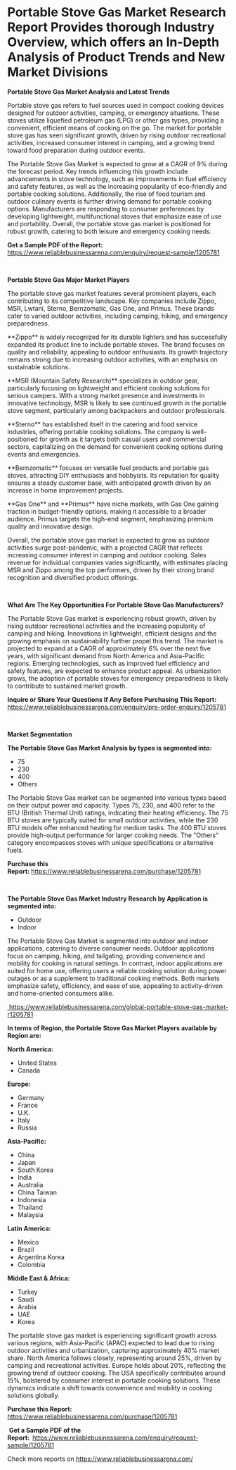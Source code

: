 <p><h1>Portable Stove Gas Market Research Report Provides thorough Industry Overview, which offers an In-Depth Analysis of Product Trends and New Market Divisions</h1></p><p><strong>Portable Stove Gas Market Analysis and Latest Trends</strong></p>
<p><p>Portable stove gas refers to fuel sources used in compact cooking devices designed for outdoor activities, camping, or emergency situations. These stoves utilize liquefied petroleum gas (LPG) or other gas types, providing a convenient, efficient means of cooking on the go. The market for portable stove gas has seen significant growth, driven by rising outdoor recreational activities, increased consumer interest in camping, and a growing trend toward food preparation during outdoor events.</p><p>The Portable Stove Gas Market is expected to grow at a CAGR of 9% during the forecast period. Key trends influencing this growth include advancements in stove technology, such as improvements in fuel efficiency and safety features, as well as the increasing popularity of eco-friendly and portable cooking solutions. Additionally, the rise of food tourism and outdoor culinary events is further driving demand for portable cooking options. Manufacturers are responding to consumer preferences by developing lightweight, multifunctional stoves that emphasize ease of use and portability. Overall, the portable stove gas market is positioned for robust growth, catering to both leisure and emergency cooking needs.</p></p>
<p><strong>Get a Sample PDF of the Report:&nbsp;</strong> <a href="https://www.reliablebusinessarena.com/enquiry/request-sample/1205781?utm_campaign=2279&utm_medium=2&utm_source=Github&utm_content=ia&utm_term=19022025&utm_id=portable-stove-gas">https://www.reliablebusinessarena.com/enquiry/request-sample/1205781</a></p>
<p>&nbsp;</p>
<p><strong>Portable Stove Gas Major Market Players</strong></p>
<p><p>The portable stove gas market features several prominent players, each contributing to its competitive landscape. Key companies include Zippo, MSR, Lwtani, Sterno, Bernzomatic, Gas One, and Primus. These brands cater to varied outdoor activities, including camping, hiking, and emergency preparedness.</p><p>**Zippo** is widely recognized for its durable lighters and has successfully expanded its product line to include portable stoves. The brand focuses on quality and reliability, appealing to outdoor enthusiasts. Its growth trajectory remains strong due to increasing outdoor activities, with an emphasis on sustainable solutions.</p><p>**MSR (Mountain Safety Research)** specializes in outdoor gear, particularly focusing on lightweight and efficient cooking solutions for serious campers. With a strong market presence and investments in innovative technology, MSR is likely to see continued growth in the portable stove segment, particularly among backpackers and outdoor professionals.</p><p>**Sterno** has established itself in the catering and food service industries, offering portable cooking solutions. The company is well-positioned for growth as it targets both casual users and commercial sectors, capitalizing on the demand for convenient cooking options during events and emergencies.</p><p>**Bernzomatic** focuses on versatile fuel products and portable gas stoves, attracting DIY enthusiasts and hobbyists. Its reputation for quality ensures a steady customer base, with anticipated growth driven by an increase in home improvement projects.</p><p>**Gas One** and **Primus** have niche markets, with Gas One gaining traction in budget-friendly options, making it accessible to a broader audience. Primus targets the high-end segment, emphasizing premium quality and innovative design.</p><p>Overall, the portable stove gas market is expected to grow as outdoor activities surge post-pandemic, with a projected CAGR that reflects increasing consumer interest in camping and outdoor cooking. Sales revenue for individual companies varies significantly, with estimates placing MSR and Zippo among the top performers, driven by their strong brand recognition and diversified product offerings.</p></p>
<p>&nbsp;</p>
<p><strong>What Are The Key Opportunities For Portable Stove Gas Manufacturers?</strong></p>
<p><p>The Portable Stove Gas market is experiencing robust growth, driven by rising outdoor recreational activities and the increasing popularity of camping and hiking. Innovations in lightweight, efficient designs and the growing emphasis on sustainability further propel this trend. The market is projected to expand at a CAGR of approximately 6% over the next five years, with significant demand from North America and Asia-Pacific regions. Emerging technologies, such as improved fuel efficiency and safety features, are expected to enhance product appeal. As urbanization grows, the adoption of portable stoves for emergency preparedness is likely to contribute to sustained market growth.</p></p>
<p><strong>Inquire or Share Your Questions If Any Before Purchasing This Report:</strong> <a href="https://www.reliablebusinessarena.com/enquiry/pre-order-enquiry/1205781?utm_campaign=2279&utm_medium=2&utm_source=Github&utm_content=ia&utm_term=19022025&utm_id=portable-stove-gas">https://www.reliablebusinessarena.com/enquiry/pre-order-enquiry/1205781</a></p>
<p>&nbsp;</p>
<p><strong>Market Segmentation</strong></p>
<p><strong>The Portable Stove Gas Market Analysis by types is segmented into:</strong></p>
<p><ul><li>75</li><li>230</li><li>400</li><li>Others</li></ul></p>
<p><p>The Portable Stove Gas market can be segmented into various types based on their output power and capacity. Types 75, 230, and 400 refer to the BTU (British Thermal Unit) ratings, indicating their heating efficiency. The 75 BTU stoves are typically suited for small outdoor activities, while the 230 BTU models offer enhanced heating for medium tasks. The 400 BTU stoves provide high-output performance for larger cooking needs. The "Others" category encompasses stoves with unique specifications or alternative fuels.</p></p>
<p><strong>Purchase this Report:&nbsp;</strong><a href="https://www.reliablebusinessarena.com/purchase/1205781?utm_campaign=2279&utm_medium=2&utm_source=Github&utm_content=ia&utm_term=19022025&utm_id=portable-stove-gas">https://www.reliablebusinessarena.com/purchase/1205781</a></p>
<p>&nbsp;</p>
<p><strong>The Portable Stove Gas Market Industry Research by Application is segmented into:</strong></p>
<p><ul><li>Outdoor</li><li>Indoor</li></ul></p>
<p><p>The Portable Stove Gas Market is segmented into outdoor and indoor applications, catering to diverse consumer needs. Outdoor applications focus on camping, hiking, and tailgating, providing convenience and mobility for cooking in natural settings. In contrast, indoor applications are suited for home use, offering users a reliable cooking solution during power outages or as a supplement to traditional cooking methods. Both markets emphasize safety, efficiency, and ease of use, appealing to activity-driven and home-oriented consumers alike.</p></p>
<p><a href="https://www.reliablebusinessarena.com/global-portable-stove-gas-market-r1205781?utm_campaign=2279&utm_medium=2&utm_source=Github&utm_content=ia&utm_term=19022025&utm_id=portable-stove-gas">&nbsp;https://www.reliablebusinessarena.com/global-portable-stove-gas-market-r1205781</a></p>
<p><strong>In terms of Region, the Portable Stove Gas Market Players available by Region are:</strong></p>
<p>
    <p> <strong> North America: </strong>
        <ul>
            <li>United States</li>
            <li>Canada</li>
        </ul>
        </p> 
    <p> <strong> Europe: </strong>
        <ul>
            <li>Germany</li>
            <li>France</li>
            <li>U.K.</li>
            <li>Italy</li>
            <li>Russia</li>
        </ul>
        </p> 
    <p> <strong> Asia-Pacific: </strong>
        <ul>
            <li>China</li>
            <li>Japan</li>
            <li>South Korea</li>
            <li>India</li>
            <li>Australia</li>
            <li>China Taiwan</li>
            <li>Indonesia</li>
            <li>Thailand</li>
            <li>Malaysia</li>
        </ul>
        </p> 
    <p> <strong> Latin America: </strong>
        <ul>
            <li>Mexico</li>
            <li>Brazil</li>
            <li>Argentina Korea</li>
            <li>Colombia</li>
        </ul>
        </p> 
    <p> <strong> Middle East & Africa: </strong>
        <ul>
            <li>Turkey</li>
            <li>Saudi</li>
            <li>Arabia</li>
            <li>UAE</li>
            <li>Korea</li>
        </ul>
    </p>
    </p>
<p><p>The portable stove gas market is experiencing significant growth across various regions, with Asia-Pacific (APAC) expected to lead due to rising outdoor activities and urbanization, capturing approximately 40% market share. North America follows closely, representing around 25%, driven by camping and recreational activities. Europe holds about 20%, reflecting the growing trend of outdoor cooking. The USA specifically contributes around 15%, bolstered by consumer interest in portable cooking solutions. These dynamics indicate a shift towards convenience and mobility in cooking solutions globally.</p></p>
<p><strong>Purchase this Report: </strong><a href="https://www.reliablebusinessarena.com/purchase/1205781?utm_campaign=2279&utm_medium=2&utm_source=Github&utm_content=ia&utm_term=19022025&utm_id=portable-stove-gas">https://www.reliablebusinessarena.com/purchase/1205781</a></p>
<p>&nbsp;<strong>Get a Sample PDF of the Report:&nbsp;&nbsp;</strong><a href="https://www.reliablebusinessarena.com/enquiry/request-sample/1205781?utm_campaign=2279&utm_medium=2&utm_source=Github&utm_content=ia&utm_term=19022025&utm_id=portable-stove-gas">https://www.reliablebusinessarena.com/enquiry/request-sample/1205781</a></p>
<p><strong></strong></p>
<p>Check more reports on <a href="https://www.reliablebusinessarena.com/?utm_campaign=2279&utm_medium=2&utm_source=Github&utm_content=ia&utm_term=19022025&utm_id=portable-stove-gas">https://www.reliablebusinessarena.com/</a></p>